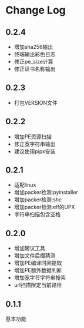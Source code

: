 # Change Log

## 0.2.4
- 增加sha256输出
- 终端输出彩色日志
- 修正pe_size计算
- 修正证书名称输出

## 0.2.3
- 打包VERSION文件

## 0.2.2
- 增加PE资源扫描
- 修正宽字符串输出
- 建议使用pipx安装

## 0.2.1
- 适配linux
- 增加packer检测:pyinstaller
- 增加packer检测:shc
- 增加packer检测:elf的UPX
- 字符串扫描包含空格

## 0.2.0
- 增加建议工具
- 增加文件后缀猜测
- 增加PE编译时间提取
- 增加PE额外数据判断
- 增加宽字节字符串搜索
- url扫描限定当前路径

## 0.1.1
基本功能  
